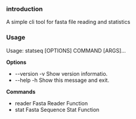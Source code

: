 ### introduction

A simple cli tool for fasta file reading and statistics

### Usage

Usage: statseq [OPTIONS] COMMAND [ARGS]...

**Options**

- --version  -v
  Show version informatio.
- --help    -h
  Show this message and exit.

**Commands**

- reader
  Fasta Reader Function
- stat
  Fasta Sequence Stat Function
